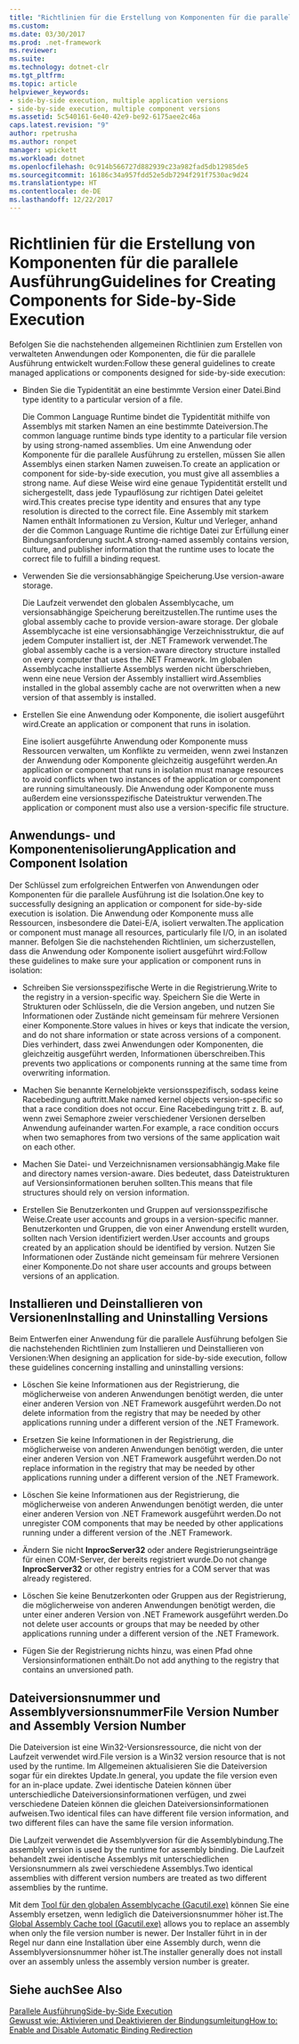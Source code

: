 ```yaml
---
title: "Richtlinien für die Erstellung von Komponenten für die parallele Ausführung"
ms.custom: 
ms.date: 03/30/2017
ms.prod: .net-framework
ms.reviewer: 
ms.suite: 
ms.technology: dotnet-clr
ms.tgt_pltfrm: 
ms.topic: article
helpviewer_keywords:
- side-by-side execution, multiple application versions
- side-by-side execution, multiple component versions
ms.assetid: 5c540161-6e40-42e9-be92-6175aee2c46a
caps.latest.revision: "9"
author: rpetrusha
ms.author: ronpet
manager: wpickett
ms.workload: dotnet
ms.openlocfilehash: 0c914b566727d882939c23a982fad5db12985de5
ms.sourcegitcommit: 16186c34a957fdd52e5db7294f291f7530ac9d24
ms.translationtype: HT
ms.contentlocale: de-DE
ms.lasthandoff: 12/22/2017
---
```

# <a name="guidelines-for-creating-components-for-side-by-side-execution"></a><span data-ttu-id="61dae-102">Richtlinien für die Erstellung von Komponenten für die parallele Ausführung</span><span class="sxs-lookup"><span data-stu-id="61dae-102">Guidelines for Creating Components for Side-by-Side Execution</span></span>
<span data-ttu-id="61dae-103">Befolgen Sie die nachstehenden allgemeinen Richtlinien zum Erstellen von verwalteten Anwendungen oder Komponenten, die für die parallele Ausführung entwickelt wurden:</span><span class="sxs-lookup"><span data-stu-id="61dae-103">Follow these general guidelines to create managed applications or components designed for side-by-side execution:</span></span>  
  
-   <span data-ttu-id="61dae-104">Binden Sie die Typidentität an eine bestimmte Version einer Datei.</span><span class="sxs-lookup"><span data-stu-id="61dae-104">Bind type identity to a particular version of a file.</span></span>  
  
     <span data-ttu-id="61dae-105">Die Common Language Runtime bindet die Typidentität mithilfe von Assemblys mit starken Namen an eine bestimmte Dateiversion.</span><span class="sxs-lookup"><span data-stu-id="61dae-105">The common language runtime binds type identity to a particular file version by using strong-named assemblies.</span></span> <span data-ttu-id="61dae-106">Um eine Anwendung oder Komponente für die parallele Ausführung zu erstellen, müssen Sie allen Assemblys einen starken Namen zuweisen.</span><span class="sxs-lookup"><span data-stu-id="61dae-106">To create an application or component for side-by-side execution, you must give all assemblies a strong name.</span></span> <span data-ttu-id="61dae-107">Auf diese Weise wird eine genaue Typidentität erstellt und sichergestellt, dass jede Typauflösung zur richtigen Datei geleitet wird.</span><span class="sxs-lookup"><span data-stu-id="61dae-107">This creates precise type identity and ensures that any type resolution is directed to the correct file.</span></span> <span data-ttu-id="61dae-108">Eine Assembly mit starkem Namen enthält Informationen zu Version, Kultur und Verleger, anhand der die Common Language Runtime die richtige Datei zur Erfüllung einer Bindungsanforderung sucht.</span><span class="sxs-lookup"><span data-stu-id="61dae-108">A strong-named assembly contains version, culture, and publisher information that the runtime uses to locate the correct file to fulfill a binding request.</span></span>  
  
-   <span data-ttu-id="61dae-109">Verwenden Sie die versionsabhängige Speicherung.</span><span class="sxs-lookup"><span data-stu-id="61dae-109">Use version-aware storage.</span></span>  
  
     <span data-ttu-id="61dae-110">Die Laufzeit verwendet den globalen Assemblycache, um versionsabhängige Speicherung bereitzustellen.</span><span class="sxs-lookup"><span data-stu-id="61dae-110">The runtime uses the global assembly cache to provide version-aware storage.</span></span> <span data-ttu-id="61dae-111">Der globale Assemblycache ist eine versionsabhängige Verzeichnisstruktur, die auf jedem Computer installiert ist, der .NET Framework verwendet.</span><span class="sxs-lookup"><span data-stu-id="61dae-111">The global assembly cache is a version-aware directory structure installed on every computer that uses the .NET Framework.</span></span> <span data-ttu-id="61dae-112">Im globalen Assemblycache installierte Assemblys werden nicht überschrieben, wenn eine neue Version der Assembly installiert wird.</span><span class="sxs-lookup"><span data-stu-id="61dae-112">Assemblies installed in the global assembly cache are not overwritten when a new version of that assembly is installed.</span></span>  
  
-   <span data-ttu-id="61dae-113">Erstellen Sie eine Anwendung oder Komponente, die isoliert ausgeführt wird.</span><span class="sxs-lookup"><span data-stu-id="61dae-113">Create an application or component that runs in isolation.</span></span>  
  
     <span data-ttu-id="61dae-114">Eine isoliert ausgeführte Anwendung oder Komponente muss Ressourcen verwalten, um Konflikte zu vermeiden, wenn zwei Instanzen der Anwendung oder Komponente gleichzeitig ausgeführt werden.</span><span class="sxs-lookup"><span data-stu-id="61dae-114">An application or component that runs in isolation must manage resources to avoid conflicts when two instances of the application or component are running simultaneously.</span></span> <span data-ttu-id="61dae-115">Die Anwendung oder Komponente muss außerdem eine versionsspezifische Dateistruktur verwenden.</span><span class="sxs-lookup"><span data-stu-id="61dae-115">The application or component must also use a version-specific file structure.</span></span>  
  
## <a name="application-and-component-isolation"></a><span data-ttu-id="61dae-116">Anwendungs- und Komponentenisolierung</span><span class="sxs-lookup"><span data-stu-id="61dae-116">Application and Component Isolation</span></span>  
 <span data-ttu-id="61dae-117">Der Schlüssel zum erfolgreichen Entwerfen von Anwendungen oder Komponenten für die parallele Ausführung ist die Isolation.</span><span class="sxs-lookup"><span data-stu-id="61dae-117">One key to successfully designing an application or component for side-by-side execution is isolation.</span></span> <span data-ttu-id="61dae-118">Die Anwendung oder Komponente muss alle Ressourcen, insbesondere die Datei-E/A, isoliert verwalten.</span><span class="sxs-lookup"><span data-stu-id="61dae-118">The application or component must manage all resources, particularly file I/O, in an isolated manner.</span></span> <span data-ttu-id="61dae-119">Befolgen Sie die nachstehenden Richtlinien, um sicherzustellen, dass die Anwendung oder Komponente isoliert ausgeführt wird:</span><span class="sxs-lookup"><span data-stu-id="61dae-119">Follow these guidelines to make sure your application or component runs in isolation:</span></span>  
  
-   <span data-ttu-id="61dae-120">Schreiben Sie versionsspezifische Werte in die Registrierung.</span><span class="sxs-lookup"><span data-stu-id="61dae-120">Write to the registry in a version-specific way.</span></span> <span data-ttu-id="61dae-121">Speichern Sie die Werte in Strukturen oder Schlüsseln, die die Version angeben, und nutzen Sie Informationen oder Zustände nicht gemeinsam für mehrere Versionen einer Komponente.</span><span class="sxs-lookup"><span data-stu-id="61dae-121">Store values in hives or keys that indicate the version, and do not share information or state across versions of a component.</span></span> <span data-ttu-id="61dae-122">Dies verhindert, dass zwei Anwendungen oder Komponenten, die gleichzeitig ausgeführt werden, Informationen überschreiben.</span><span class="sxs-lookup"><span data-stu-id="61dae-122">This prevents two applications or components running at the same time from overwriting information.</span></span>  
  
-   <span data-ttu-id="61dae-123">Machen Sie benannte Kernelobjekte versionsspezifisch, sodass keine Racebedingung auftritt.</span><span class="sxs-lookup"><span data-stu-id="61dae-123">Make named kernel objects version-specific so that a race condition does not occur.</span></span> <span data-ttu-id="61dae-124">Eine Racebedingung tritt z. B. auf, wenn zwei Semaphore zweier verschiedener Versionen derselben Anwendung aufeinander warten.</span><span class="sxs-lookup"><span data-stu-id="61dae-124">For example, a race condition occurs when two semaphores from two versions of the same application wait on each other.</span></span>  
  
-   <span data-ttu-id="61dae-125">Machen Sie Datei- und Verzeichnisnamen versionsabhängig.</span><span class="sxs-lookup"><span data-stu-id="61dae-125">Make file and directory names version-aware.</span></span> <span data-ttu-id="61dae-126">Dies bedeutet, dass Dateistrukturen auf Versionsinformationen beruhen sollten.</span><span class="sxs-lookup"><span data-stu-id="61dae-126">This means that file structures should rely on version information.</span></span>  
  
-   <span data-ttu-id="61dae-127">Erstellen Sie Benutzerkonten und Gruppen auf versionsspezifische Weise.</span><span class="sxs-lookup"><span data-stu-id="61dae-127">Create user accounts and groups in a version-specific manner.</span></span> <span data-ttu-id="61dae-128">Benutzerkonten und Gruppen, die von einer Anwendung erstellt wurden, sollten nach Version identifiziert werden.</span><span class="sxs-lookup"><span data-stu-id="61dae-128">User accounts and groups created by an application should be identified by version.</span></span> <span data-ttu-id="61dae-129">Nutzen Sie Informationen oder Zustände nicht gemeinsam für mehrere Versionen einer Komponente.</span><span class="sxs-lookup"><span data-stu-id="61dae-129">Do not share user accounts and groups between versions of an application.</span></span>  
  
## <a name="installing-and-uninstalling-versions"></a><span data-ttu-id="61dae-130">Installieren und Deinstallieren von Versionen</span><span class="sxs-lookup"><span data-stu-id="61dae-130">Installing and Uninstalling Versions</span></span>  
 <span data-ttu-id="61dae-131">Beim Entwerfen einer Anwendung für die parallele Ausführung befolgen Sie die nachstehenden Richtlinien zum Installieren und Deinstallieren von Versionen:</span><span class="sxs-lookup"><span data-stu-id="61dae-131">When designing an application for side-by-side execution, follow these guidelines concerning installing and uninstalling versions:</span></span>  
  
-   <span data-ttu-id="61dae-132">Löschen Sie keine Informationen aus der Registrierung, die möglicherweise von anderen Anwendungen benötigt werden, die unter einer anderen Version von .NET Framework ausgeführt werden.</span><span class="sxs-lookup"><span data-stu-id="61dae-132">Do not delete information from the registry that may be needed by other applications running under a different version of the .NET Framework.</span></span>  
  
-   <span data-ttu-id="61dae-133">Ersetzen Sie keine Informationen in der Registrierung, die möglicherweise von anderen Anwendungen benötigt werden, die unter einer anderen Version von .NET Framework ausgeführt werden.</span><span class="sxs-lookup"><span data-stu-id="61dae-133">Do not replace information in the registry that may be needed by other applications running under a different version of the .NET Framework.</span></span>  
  
-   <span data-ttu-id="61dae-134">Löschen Sie keine Informationen aus der Registrierung, die möglicherweise von anderen Anwendungen benötigt werden, die unter einer anderen Version von .NET Framework ausgeführt werden.</span><span class="sxs-lookup"><span data-stu-id="61dae-134">Do not unregister COM components that may be needed by other applications running under a different version of the .NET Framework.</span></span>  
  
-   <span data-ttu-id="61dae-135">Ändern Sie nicht **InprocServer32** oder andere Registrierungseinträge für einen COM-Server, der bereits registriert wurde.</span><span class="sxs-lookup"><span data-stu-id="61dae-135">Do not change **InprocServer32** or other registry entries for a COM server that was already registered.</span></span>  
  
-   <span data-ttu-id="61dae-136">Löschen Sie keine Benutzerkonten oder Gruppen aus der Registrierung, die möglicherweise von anderen Anwendungen benötigt werden, die unter einer anderen Version von .NET Framework ausgeführt werden.</span><span class="sxs-lookup"><span data-stu-id="61dae-136">Do not delete user accounts or groups that may be needed by other applications running under a different version of the .NET Framework.</span></span>  
  
-   <span data-ttu-id="61dae-137">Fügen Sie der Registrierung nichts hinzu, was einen Pfad ohne Versionsinformationen enthält.</span><span class="sxs-lookup"><span data-stu-id="61dae-137">Do not add anything to the registry that contains an unversioned path.</span></span>  
  
## <a name="file-version-number-and-assembly-version-number"></a><span data-ttu-id="61dae-138">Dateiversionsnummer und Assemblyversionsnummer</span><span class="sxs-lookup"><span data-stu-id="61dae-138">File Version Number and Assembly Version Number</span></span>  
 <span data-ttu-id="61dae-139">Die Dateiversion ist eine Win32-Versionsressource, die nicht von der Laufzeit verwendet wird.</span><span class="sxs-lookup"><span data-stu-id="61dae-139">File version is a Win32 version resource that is not used by the runtime.</span></span> <span data-ttu-id="61dae-140">Im Allgemeinen aktualisieren Sie die Dateiversion sogar für ein direktes Update.</span><span class="sxs-lookup"><span data-stu-id="61dae-140">In general, you update the file version even for an in-place update.</span></span> <span data-ttu-id="61dae-141">Zwei identische Dateien können über unterschiedliche Dateiversionsinformationen verfügen, und zwei verschiedene Dateien können die gleichen Dateiversionsinformationen aufweisen.</span><span class="sxs-lookup"><span data-stu-id="61dae-141">Two identical files can have different file version information, and two different files can have the same file version information.</span></span>  
  
 <span data-ttu-id="61dae-142">Die Laufzeit verwendet die Assemblyversion für die Assemblybindung.</span><span class="sxs-lookup"><span data-stu-id="61dae-142">The assembly version is used by the runtime for assembly binding.</span></span> <span data-ttu-id="61dae-143">Die Laufzeit behandelt zwei identische Assemblys mit unterschiedlichen Versionsnummern als zwei verschiedene Assemblys.</span><span class="sxs-lookup"><span data-stu-id="61dae-143">Two identical assemblies with different version numbers are treated as two different assemblies by the runtime.</span></span>  
  
 <span data-ttu-id="61dae-144">Mit dem [Tool für den globalen Assemblycache (Gacutil.exe)](../../../docs/framework/tools/gacutil-exe-gac-tool.md) können Sie eine Assembly ersetzen, wenn lediglich die Dateiversionsnummer höher ist.</span><span class="sxs-lookup"><span data-stu-id="61dae-144">The [Global Assembly Cache tool (Gacutil.exe)](../../../docs/framework/tools/gacutil-exe-gac-tool.md) allows you to replace an assembly when only the file version number is newer.</span></span> <span data-ttu-id="61dae-145">Der Installer führt in in der Regel nur dann eine Installation über eine Assembly durch, wenn die Assemblyversionsnummer höher ist.</span><span class="sxs-lookup"><span data-stu-id="61dae-145">The installer generally does not install over an assembly unless the assembly version number is greater.</span></span>  
  
## <a name="see-also"></a><span data-ttu-id="61dae-146">Siehe auch</span><span class="sxs-lookup"><span data-stu-id="61dae-146">See Also</span></span>  
 [<span data-ttu-id="61dae-147">Parallele Ausführung</span><span class="sxs-lookup"><span data-stu-id="61dae-147">Side-by-Side Execution</span></span>](../../../docs/framework/deployment/side-by-side-execution.md)  
 [<span data-ttu-id="61dae-148">Gewusst wie: Aktivieren und Deaktivieren der Bindungsumleitung</span><span class="sxs-lookup"><span data-stu-id="61dae-148">How to: Enable and Disable Automatic Binding Redirection</span></span>](../../../docs/framework/configure-apps/how-to-enable-and-disable-automatic-binding-redirection.md)
